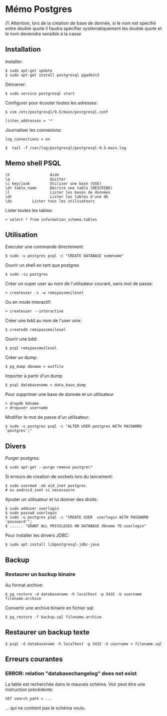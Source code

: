 # Mémo Postgres

/!\ Attention, lors de la création de base de donnée, si le nom est spécifié entre double quote il faudra 
spécifier systèmatiquement les double quote et le nom deviendra sensible à la casse

## Installation

Installer:

    $ sudo apt-get update
    $ sudo apt-get install postgresql pgadmin3

Démarrer:

    $ sudo service postgresql start

Configurer pour écouter toutes les adresses:

    $ vim /etc/postgresql/9.5/main/postgresql.conf

    listen_addresses = '*'

Journaliser les connexions:

    log_connections = on

    $  tail -f /var/log/postgresql/postgresql-9.5-main.log 

## Memo shell PSQL

    \h                  Aide
    \q                  Quitter
    \c keycloak         Utiliser une base (USE)
    \d+ table_name      Décrire une table (DESCRIBE)    
    \l                  Lister les bases de données
    \dt                 Lister les tables d'une db
    \du			Lister tous les utilisateurs

Lister toutes les tables:

	> select * from information_schema.tables


## Utilisation

Executer une commande directement:

    $ sudo -u postgres psql -c "CREATE DATABASE somename"

Ouvrir un shell en tant que postgres

    $ sudo -iu postgres

Créer un super user au nom de l'utilisateur courant, sans mot de passe:
    
    > createuser -s -w remipassmoilesel

Ou en mode interactif:
    
    > createuser --interactive

Créer une bdd au nom de l'user unix:
    
    $ createdb remipassmoilesel

Ouvrir une bdd:

    $ psql remipassmoilesel

Créer un dump:

    $ pg_dump dbname > outfile

Importer à partir d'un dump
    
    $ psql databasename < data_base_dump

Pour supprimer une base de donnée et un utilisateur
    
    > dropdb bdname
    > dropuser username
    
Modifier le mot de passe d'un utilisateur:

    $ sudo -u postgres psql -c "ALTER USER postgres WITH PASSWORD 'postgres';"    

## Divers

Purger postgres:

	$ sudo apt-get --purge remove postgre\*

Si erreurs de creation de sockets lors du lancement:

	$ sudo usermod -aG aid_inet postgres
	# ou android_inet si necessaire

Ajouter un utilisateur et lui donner des droits:

	$ sudo adduser userlogin
	$ sudo passwd userlogin
	$ sudo -u postgres psql -c "CREATE USER  userlogin WITH PASSWORD 'password'";
	$ ...... "GRANT ALL PRIVILEGES ON DATABASE dbname TO userlogin" 

Pour installer les drivers JDBC:

	$ sudo apt install libpostgresql-jdbc-java


## Backup

### Restaurer un backup binaire

Au format archive:

	$ pg_restore -d databasename -h localhost -p 5432 -U username filename.archive

Convertir une archive binaire en fichier sql:

	$ pg_restore -f backup.sql filename.archive


## Restaurer un backup texte

	$ psql -d databasename -h localhost -p 5432 -U username < filename.sql


## Erreurs courantes

### ERROR: relation "databasechangelog" does not exist

La table est recherchée dans le mauvais schéma. Voir peut être une instruction précédente:

	SET search_path = ...

... qui ne contient pas le schéma voulu.


